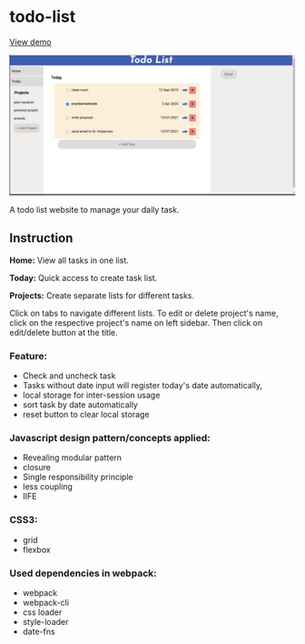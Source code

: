 # todo-list
[View demo](https://yuejiahz.github.io/todo-list/)

![Screenshot](/img/demo-pic.png)

A todo list website to manage your daily task.

## Instruction

**Home:** View all tasks in one list.

**Today:** Quick access to create task list.

**Projects:** Create separate lists for different tasks.

Click on tabs to navigate different lists.
To edit or delete project's name, click on the respective project's name on left sidebar.
Then click on edit/delete button at the title.

### Feature: 
- Check and uncheck task 
- Tasks without date input will register today's date automatically,
- local storage for inter-session usage
- sort task by date automatically
- reset button to clear local storage 

### Javascript design pattern/concepts applied:
- Revealing modular pattern
- closure
- Single responsibility principle
- less coupling
- IIFE 

### CSS3:
- grid
- flexbox

### Used dependencies in webpack: 
- webpack
- webpack-cli
- css loader
- style-loader
- date-fns
